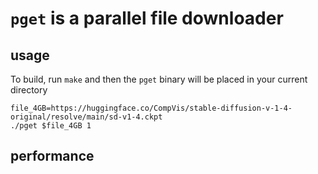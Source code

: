 # `pget` is a parallel file downloader

## usage

To build, run `make` and then the `pget` binary will be placed in your current directory

```shell
file_4GB=https://huggingface.co/CompVis/stable-diffusion-v-1-4-original/resolve/main/sd-v1-4.ckpt 
./pget $file_4GB 1
```

## performance


